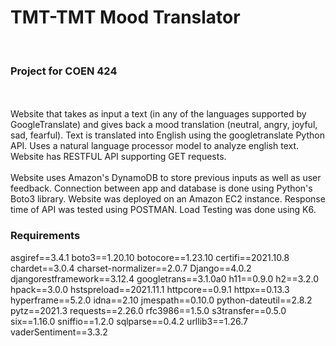 # TMT-TMT Mood Translator

<br>
<h3>Project for COEN 424</h3>
<br>
<br>
Website that takes as input a text (in any of the languages supported by GoogleTranslate) and gives back a mood translation (neutral, angry, joyful, sad, fearful). Text is translated into English using the googletranslate Python API. Uses a natural language processor model to analyze english text. Website has RESTFUL API supporting GET requests. 
<br>
<br>
Website uses Amazon's DynamoDB to store previous inputs as well as user feedback. Connection between app and database is done using Python's Boto3 library. Website was deployed on an Amazon EC2 instance. Response time of API was tested using POSTMAN. Load Testing was done using K6.

<h3>Requirements</h3>
asgiref==3.4.1
boto3==1.20.10
botocore==1.23.10
certifi==2021.10.8
chardet==3.0.4
charset-normalizer==2.0.7
Django==4.0.2
djangorestframework==3.12.4
googletrans==3.1.0a0
h11==0.9.0
h2==3.2.0
hpack==3.0.0
hstspreload==2021.11.1
httpcore==0.9.1
httpx==0.13.3
hyperframe==5.2.0
idna==2.10
jmespath==0.10.0
python-dateutil==2.8.2
pytz==2021.3
requests==2.26.0
rfc3986==1.5.0
s3transfer==0.5.0
six==1.16.0
sniffio==1.2.0
sqlparse==0.4.2
urllib3==1.26.7
vaderSentiment==3.3.2
